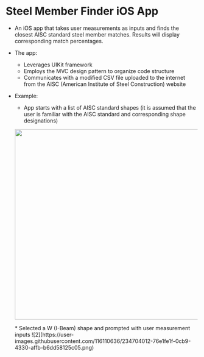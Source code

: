 # Steel Member Finder iOS App

* An iOS app that takes user measurements as inputs and finds the closest AISC standard steel member matches. Results will display corresponding match percentages.
* The app:
  * Leverages UIKit framework
  * Employs the MVC design pattern to organize code structure
  * Communicates with a modified CSV file uploaded to the internet from the AISC (American Institute of Steel Construction) website

* Example:
  * App starts with a list of AISC standard shapes (it is assumed that the user is familiar with the AISC standard and corresponding shape designations)
  <p align="center">
   <img src="https://user-images.githubusercontent.com/116110636/234703857-677d6095-7d21-4698-bf46-7ba19b662d3b.png" width="500">
  </p>
  * Selected a W (I-Beam) shape and prompted with user measurement inputs
  ![2](https://user-images.githubusercontent.com/116110636/234704012-76e1fe1f-0cb9-4330-affb-b6dd58125c05.png)
